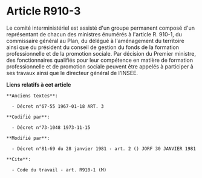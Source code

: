 # Article R910-3

Le comité interministériel est assisté d'un groupe permanent composé d'un représentant de chacun des ministres énumérés à
l'article R. 910-1, du commissaire général au Plan, du délégué à l'aménagement du territoire ainsi que du président du
conseil de gestion du fonds de la formation professionnelle et de la promotion sociale. Par décision du Premier ministre, des
fonctionnaires qualifiés pour leur compétence en matière de formation professionnelle et de promotion sociale peuvent être
appelés à participer à ses travaux ainsi que le directeur général de l'INSEE.

**Liens relatifs à cet article**

	**Anciens textes**:

	  - Décret n°67-55 1967-01-18 ART. 3

	**Codifié par**:

	  - Décret n°73-1048 1973-11-15

	**Modifié par**:

	  - Décret n°81-69 du 28 janvier 1981 - art. 2 () JORF 30 JANVIER 1981

	**Cite**:

	  - Code du travail - art. R910-1 (M)
